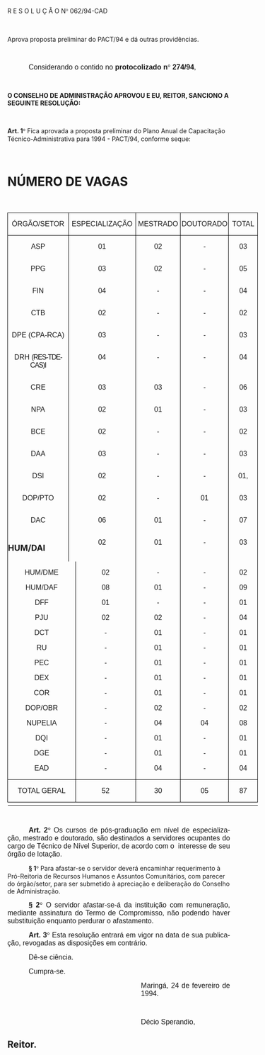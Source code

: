 <body lang=PT-BR style='tab-interval:36.0pt'>

<div class=Section1>

<p class=MsoTitle>R E S O L U Ç Ã O N<span style='font-family:Symbol;
mso-ascii-font-family:Arial;mso-hansi-font-family:Arial;mso-char-type:symbol;
mso-symbol-font-family:Symbol'><span style='mso-char-type:symbol;mso-symbol-font-family:
Symbol'>°</span></span> 062/94-CAD</p>

<p class=MsoNormal style='text-align:justify'><b><span style='font-size:12.0pt;
mso-bidi-font-size:10.0pt;font-family:Arial'><![if !supportEmptyParas]>&nbsp;<![endif]><o:p></o:p></span></b></p>

<p class=MsoBodyTextIndent2>Aprova proposta preliminar do PACT/94 e dá outras
providências.</p>

<p class=MsoNormal style='text-align:justify'><b><span style='font-size:12.0pt;
mso-bidi-font-size:10.0pt;font-family:Arial'><![if !supportEmptyParas]>&nbsp;<![endif]><o:p></o:p></span></b></p>

<p class=MsoNormal style='text-align:justify;text-indent:36.0pt;page-break-after:
avoid;mso-outline-level:1'><span style='font-size:12.0pt;mso-bidi-font-size:
10.0pt;font-family:Arial'>Considerando o contido no <b>protocolizado n</b></span><b><span
style='font-size:12.0pt;mso-bidi-font-size:10.0pt;font-family:Symbol;
mso-ascii-font-family:Arial;mso-hansi-font-family:Arial;mso-bidi-font-family:
Arial;mso-char-type:symbol;mso-symbol-font-family:Symbol'><span
style='mso-char-type:symbol;mso-symbol-font-family:Symbol'>°</span></span></b><b><span
style='font-size:12.0pt;mso-bidi-font-size:10.0pt;font-family:Arial'> 274/94</span></b><span
style='font-size:12.0pt;mso-bidi-font-size:10.0pt;font-family:Arial'>,<o:p></o:p></span></p>

<p class=MsoNormal style='text-align:justify'><span style='font-size:12.0pt;
mso-bidi-font-size:10.0pt;font-family:Arial'><![if !supportEmptyParas]>&nbsp;<![endif]><o:p></o:p></span></p>

<p class=MsoBodyTextIndent><b>O CONSELHO DE ADMINISTRAÇÃO APROVOU E EU, REITOR,
SANCIONO A SEGUINTE RESOLUÇÃO:<o:p></o:p></b></p>

<p class=MsoNormal style='text-align:justify'><span style='font-size:12.0pt;
mso-bidi-font-size:10.0pt;font-family:Arial'><![if !supportEmptyParas]>&nbsp;<![endif]><o:p></o:p></span></p>

<p class=MsoBodyTextIndent><b>Art. 1</b><b><span style='font-family:Symbol;
mso-ascii-font-family:Arial;mso-hansi-font-family:Arial;mso-char-type:symbol;
mso-symbol-font-family:Symbol'><span style='mso-char-type:symbol;mso-symbol-font-family:
Symbol'>°</span></span></b> Fica aprovada a proposta preliminar do Plano Anual
de Capacitação Técnico-Administrativa para 1994 - PACT/94, conforme seque:</p>

<p class=MsoNormal style='text-align:justify'><span style='font-size:12.0pt;
mso-bidi-font-size:10.0pt;font-family:Arial'><![if !supportEmptyParas]>&nbsp;<![endif]><o:p></o:p></span></p>

<h1>NÚMERO DE VAGAS</h1>

<p class=MsoNormal style='text-align:justify'><span style='font-size:12.0pt;
mso-bidi-font-size:10.0pt;font-family:Arial'><![if !supportEmptyParas]>&nbsp;<![endif]><o:p></o:p></span></p>

<table border=0 cellspacing=0 cellpadding=0 width=567 style='width:15.0cm;
 margin-left:.25pt;border-collapse:collapse;mso-padding-alt:0cm 0cm 0cm 0cm'>
 <tr>
  <td width=138 valign=top style='width:103.3pt;border:solid windowtext .5pt;
  padding:0cm 0cm 0cm 0cm'>
  <p class=MsoNormal align=center style='text-align:center'><span
  style='font-size:12.0pt;mso-bidi-font-size:10.0pt;font-family:Arial'>ÓRGÃO/SETOR<o:p></o:p></span></p>
  </td>
  <td width=146 colspan=2 valign=top style='width:109.35pt;border:solid windowtext .5pt;
  border-left:none;mso-border-left-alt:solid windowtext .5pt;padding:0cm 0cm 0cm 0cm'>
  <p class=MsoNormal align=center style='text-align:center'><span
  style='font-size:12.0pt;mso-bidi-font-size:10.0pt;font-family:Arial'>ESPECIALIZAÇÃO<o:p></o:p></span></p>
  </td>
  <td width=104 valign=top style='width:77.95pt;border:solid windowtext .5pt;
  border-left:none;mso-border-left-alt:solid windowtext .5pt;padding:0cm 0cm 0cm 0cm'>
  <p class=MsoNormal align=center style='text-align:center'><span
  style='font-size:12.0pt;mso-bidi-font-size:10.0pt;font-family:Arial'>MESTRADO<o:p></o:p></span></p>
  </td>
  <td width=113 valign=top style='width:3.0cm;border:solid windowtext .5pt;
  border-left:none;mso-border-left-alt:solid windowtext .5pt;padding:0cm 0cm 0cm 0cm'>
  <p class=MsoNormal align=center style='text-align:center'><span
  style='font-size:12.0pt;mso-bidi-font-size:10.0pt;font-family:Arial'>DOUTORADO<o:p></o:p></span></p>
  </td>
  <td width=66 valign=top style='width:49.6pt;border:solid windowtext .5pt;
  border-left:none;mso-border-left-alt:solid windowtext .5pt;padding:0cm 0cm 0cm 0cm'>
  <p class=MsoNormal align=center style='text-align:center'><span lang=EN-US
  style='font-size:12.0pt;mso-bidi-font-size:10.0pt;font-family:Arial;
  mso-ansi-language:EN-US'>TOTAL<o:p></o:p></span></p>
  </td>
 </tr>
 <tr>
  <td width=138 valign=top style='width:103.3pt;border-top:none;border-left:
  solid windowtext .5pt;border-bottom:none;border-right:solid windowtext .5pt;
  mso-border-top-alt:solid windowtext .5pt;padding:0cm 0cm 0cm 0cm'>
  <p class=MsoNormal align=center style='text-align:center'><span lang=EN-US
  style='font-size:12.0pt;mso-bidi-font-size:10.0pt;font-family:Arial;
  mso-ansi-language:EN-US'>ASP<o:p></o:p></span></p>
  </td>
  <td width=146 colspan=2 valign=top style='width:109.35pt;border:none;
  border-right:solid windowtext .5pt;mso-border-top-alt:solid windowtext .5pt;
  mso-border-left-alt:solid windowtext .5pt;padding:0cm 0cm 0cm 0cm'>
  <p class=MsoNormal align=center style='text-align:center'><span lang=EN-US
  style='font-size:12.0pt;mso-bidi-font-size:10.0pt;font-family:Arial;
  mso-ansi-language:EN-US'>01<o:p></o:p></span></p>
  </td>
  <td width=104 valign=top style='width:77.95pt;border:none;border-right:solid windowtext .5pt;
  mso-border-top-alt:solid windowtext .5pt;mso-border-left-alt:solid windowtext .5pt;
  padding:0cm 0cm 0cm 0cm'>
  <p class=MsoNormal align=center style='text-align:center'><span lang=EN-US
  style='font-size:12.0pt;mso-bidi-font-size:10.0pt;font-family:Arial;
  mso-ansi-language:EN-US'>02<o:p></o:p></span></p>
  </td>
  <td width=113 valign=top style='width:3.0cm;border:none;border-right:solid windowtext .5pt;
  mso-border-top-alt:solid windowtext .5pt;mso-border-left-alt:solid windowtext .5pt;
  padding:0cm 0cm 0cm 0cm'>
  <p class=MsoNormal align=center style='text-align:center'><span lang=EN-US
  style='font-size:12.0pt;mso-bidi-font-size:10.0pt;font-family:Arial;
  mso-ansi-language:EN-US'>-<o:p></o:p></span></p>
  </td>
  <td width=66 valign=top style='width:49.6pt;border:none;border-right:solid windowtext .5pt;
  mso-border-top-alt:solid windowtext .5pt;mso-border-left-alt:solid windowtext .5pt;
  padding:0cm 0cm 0cm 0cm'>
  <p class=MsoNormal align=center style='text-align:center'><span lang=EN-US
  style='font-size:12.0pt;mso-bidi-font-size:10.0pt;font-family:Arial;
  mso-ansi-language:EN-US'>03<o:p></o:p></span></p>
  </td>
 </tr>
 <tr>
  <td width=138 valign=top style='width:103.3pt;border-top:none;border-left:
  solid windowtext .5pt;border-bottom:none;border-right:solid windowtext .5pt;
  padding:0cm 0cm 0cm 0cm'>
  <p class=MsoNormal align=center style='text-align:center'><span lang=EN-US
  style='font-size:12.0pt;mso-bidi-font-size:10.0pt;font-family:Arial;
  mso-ansi-language:EN-US'>PPG<o:p></o:p></span></p>
  </td>
  <td width=146 colspan=2 valign=top style='width:109.35pt;border:none;
  border-right:solid windowtext .5pt;mso-border-left-alt:solid windowtext .5pt;
  padding:0cm 0cm 0cm 0cm'>
  <p class=MsoNormal align=center style='text-align:center'><span lang=EN-US
  style='font-size:12.0pt;mso-bidi-font-size:10.0pt;font-family:Arial;
  mso-ansi-language:EN-US'>03<o:p></o:p></span></p>
  </td>
  <td width=104 valign=top style='width:77.95pt;border:none;border-right:solid windowtext .5pt;
  mso-border-left-alt:solid windowtext .5pt;padding:0cm 0cm 0cm 0cm'>
  <p class=MsoNormal align=center style='text-align:center'><span lang=EN-US
  style='font-size:12.0pt;mso-bidi-font-size:10.0pt;font-family:Arial;
  mso-ansi-language:EN-US'>02<o:p></o:p></span></p>
  </td>
  <td width=113 valign=top style='width:3.0cm;border:none;border-right:solid windowtext .5pt;
  mso-border-left-alt:solid windowtext .5pt;padding:0cm 0cm 0cm 0cm'>
  <p class=MsoNormal align=center style='text-align:center'><span lang=EN-US
  style='font-size:12.0pt;mso-bidi-font-size:10.0pt;font-family:Arial;
  mso-ansi-language:EN-US'>-<o:p></o:p></span></p>
  </td>
  <td width=66 valign=top style='width:49.6pt;border:none;border-right:solid windowtext .5pt;
  mso-border-left-alt:solid windowtext .5pt;padding:0cm 0cm 0cm 0cm'>
  <p class=MsoNormal align=center style='text-align:center'><span lang=EN-US
  style='font-size:12.0pt;mso-bidi-font-size:10.0pt;font-family:Arial;
  mso-ansi-language:EN-US'>05<o:p></o:p></span></p>
  </td>
 </tr>
 <tr>
  <td width=138 valign=top style='width:103.3pt;border-top:none;border-left:
  solid windowtext .5pt;border-bottom:none;border-right:solid windowtext .5pt;
  padding:0cm 0cm 0cm 0cm'>
  <p class=MsoNormal align=center style='text-align:center'><span lang=EN-US
  style='font-size:12.0pt;mso-bidi-font-size:10.0pt;font-family:Arial;
  mso-ansi-language:EN-US'>FIN<o:p></o:p></span></p>
  </td>
  <td width=146 colspan=2 valign=top style='width:109.35pt;border:none;
  border-right:solid windowtext .5pt;mso-border-left-alt:solid windowtext .5pt;
  padding:0cm 0cm 0cm 0cm'>
  <p class=MsoNormal align=center style='text-align:center'><span lang=EN-US
  style='font-size:12.0pt;mso-bidi-font-size:10.0pt;font-family:Arial;
  mso-ansi-language:EN-US'>04<o:p></o:p></span></p>
  </td>
  <td width=104 valign=top style='width:77.95pt;border:none;border-right:solid windowtext .5pt;
  mso-border-left-alt:solid windowtext .5pt;padding:0cm 0cm 0cm 0cm'>
  <p class=MsoNormal align=center style='text-align:center'><span lang=EN-US
  style='font-size:12.0pt;mso-bidi-font-size:10.0pt;font-family:Arial;
  mso-ansi-language:EN-US'>-<o:p></o:p></span></p>
  </td>
  <td width=113 valign=top style='width:3.0cm;border:none;border-right:solid windowtext .5pt;
  mso-border-left-alt:solid windowtext .5pt;padding:0cm 0cm 0cm 0cm'>
  <p class=MsoNormal align=center style='text-align:center'><span lang=EN-US
  style='font-size:12.0pt;mso-bidi-font-size:10.0pt;font-family:Arial;
  mso-ansi-language:EN-US'>-<o:p></o:p></span></p>
  </td>
  <td width=66 valign=top style='width:49.6pt;border:none;border-right:solid windowtext .5pt;
  mso-border-left-alt:solid windowtext .5pt;padding:0cm 0cm 0cm 0cm'>
  <p class=MsoNormal align=center style='text-align:center'><span lang=EN-US
  style='font-size:12.0pt;mso-bidi-font-size:10.0pt;font-family:Arial;
  mso-ansi-language:EN-US'>04<o:p></o:p></span></p>
  </td>
 </tr>
 <tr>
  <td width=138 valign=top style='width:103.3pt;border-top:none;border-left:
  solid windowtext .5pt;border-bottom:none;border-right:solid windowtext .5pt;
  padding:0cm 0cm 0cm 0cm'>
  <p class=MsoNormal align=center style='text-align:center'><span lang=EN-US
  style='font-size:12.0pt;mso-bidi-font-size:10.0pt;font-family:Arial;
  mso-ansi-language:EN-US'>CTB<o:p></o:p></span></p>
  </td>
  <td width=146 colspan=2 valign=top style='width:109.35pt;border:none;
  border-right:solid windowtext .5pt;mso-border-left-alt:solid windowtext .5pt;
  padding:0cm 0cm 0cm 0cm'>
  <p class=MsoNormal align=center style='text-align:center'><span lang=EN-US
  style='font-size:12.0pt;mso-bidi-font-size:10.0pt;font-family:Arial;
  mso-ansi-language:EN-US'>02<o:p></o:p></span></p>
  </td>
  <td width=104 valign=top style='width:77.95pt;border:none;border-right:solid windowtext .5pt;
  mso-border-left-alt:solid windowtext .5pt;padding:0cm 0cm 0cm 0cm'>
  <p class=MsoNormal align=center style='text-align:center'><span lang=EN-US
  style='font-size:12.0pt;mso-bidi-font-size:10.0pt;font-family:Arial;
  mso-ansi-language:EN-US'>-<o:p></o:p></span></p>
  </td>
  <td width=113 valign=top style='width:3.0cm;border:none;border-right:solid windowtext .5pt;
  mso-border-left-alt:solid windowtext .5pt;padding:0cm 0cm 0cm 0cm'>
  <p class=MsoNormal align=center style='text-align:center'><span lang=EN-US
  style='font-size:12.0pt;mso-bidi-font-size:10.0pt;font-family:Arial;
  mso-ansi-language:EN-US'>-<o:p></o:p></span></p>
  </td>
  <td width=66 valign=top style='width:49.6pt;border:none;border-right:solid windowtext .5pt;
  mso-border-left-alt:solid windowtext .5pt;padding:0cm 0cm 0cm 0cm'>
  <p class=MsoNormal align=center style='text-align:center'><span
  style='font-size:12.0pt;mso-bidi-font-size:10.0pt;font-family:Arial'>02<o:p></o:p></span></p>
  </td>
 </tr>
 <tr>
  <td width=138 valign=top style='width:103.3pt;border-top:none;border-left:
  solid windowtext .5pt;border-bottom:none;border-right:solid windowtext .5pt;
  padding:0cm 0cm 0cm 0cm'>
  <p class=MsoNormal align=center style='text-align:center'><span
  style='font-size:12.0pt;mso-bidi-font-size:10.0pt;font-family:Arial'>DPE
  (CPA-RCA)<o:p></o:p></span></p>
  </td>
  <td width=146 colspan=2 valign=top style='width:109.35pt;border:none;
  border-right:solid windowtext .5pt;mso-border-left-alt:solid windowtext .5pt;
  padding:0cm 0cm 0cm 0cm'>
  <p class=MsoNormal align=center style='text-align:center'><span lang=EN-US
  style='font-size:12.0pt;mso-bidi-font-size:10.0pt;font-family:Arial;
  mso-ansi-language:EN-US'>03<o:p></o:p></span></p>
  </td>
  <td width=104 valign=top style='width:77.95pt;border:none;border-right:solid windowtext .5pt;
  mso-border-left-alt:solid windowtext .5pt;padding:0cm 0cm 0cm 0cm'>
  <p class=MsoNormal align=center style='text-align:center'><span lang=EN-US
  style='font-size:12.0pt;mso-bidi-font-size:10.0pt;font-family:Arial;
  mso-ansi-language:EN-US'>-<o:p></o:p></span></p>
  </td>
  <td width=113 valign=top style='width:3.0cm;border:none;border-right:solid windowtext .5pt;
  mso-border-left-alt:solid windowtext .5pt;padding:0cm 0cm 0cm 0cm'>
  <p class=MsoNormal align=center style='text-align:center'><span lang=EN-US
  style='font-size:12.0pt;mso-bidi-font-size:10.0pt;font-family:Arial;
  mso-ansi-language:EN-US'>-<o:p></o:p></span></p>
  </td>
  <td width=66 valign=top style='width:49.6pt;border:none;border-right:solid windowtext .5pt;
  mso-border-left-alt:solid windowtext .5pt;padding:0cm 0cm 0cm 0cm'>
  <p class=MsoNormal align=center style='text-align:center'><span lang=EN-US
  style='font-size:12.0pt;mso-bidi-font-size:10.0pt;font-family:Arial;
  mso-ansi-language:EN-US'>03<o:p></o:p></span></p>
  </td>
 </tr>
 <tr>
  <td width=138 valign=top style='width:103.3pt;border-top:none;border-left:
  solid windowtext .5pt;border-bottom:none;border-right:solid windowtext .5pt;
  padding:0cm 0cm 0cm 0cm'>
  <p class=MsoNormal align=center style='text-align:center'><span lang=EN-US
  style='font-size:12.0pt;mso-bidi-font-size:10.0pt;font-family:Arial;
  mso-ansi-language:EN-US'>DRH </span><span lang=EN-US style='font-family:Arial;
  letter-spacing:-1.0pt;mso-ansi-language:EN-US'>(RES-TDE-CAS)I</span><span
  lang=EN-US style='font-size:12.0pt;mso-bidi-font-size:10.0pt;font-family:
  Arial;mso-ansi-language:EN-US'><o:p></o:p></span></p>
  </td>
  <td width=146 colspan=2 valign=top style='width:109.35pt;border:none;
  border-right:solid windowtext .5pt;mso-border-left-alt:solid windowtext .5pt;
  padding:0cm 0cm 0cm 0cm'>
  <p class=MsoNormal align=center style='text-align:center'><span lang=EN-US
  style='font-size:12.0pt;mso-bidi-font-size:10.0pt;font-family:Arial;
  mso-ansi-language:EN-US'>04<o:p></o:p></span></p>
  </td>
  <td width=104 valign=top style='width:77.95pt;border:none;border-right:solid windowtext .5pt;
  mso-border-left-alt:solid windowtext .5pt;padding:0cm 0cm 0cm 0cm'>
  <p class=MsoNormal align=center style='text-align:center'><span lang=EN-US
  style='font-size:12.0pt;mso-bidi-font-size:10.0pt;font-family:Arial;
  mso-ansi-language:EN-US'>-<o:p></o:p></span></p>
  </td>
  <td width=113 valign=top style='width:3.0cm;border:none;border-right:solid windowtext .5pt;
  mso-border-left-alt:solid windowtext .5pt;padding:0cm 0cm 0cm 0cm'>
  <p class=MsoNormal align=center style='text-align:center'><span lang=EN-US
  style='font-size:12.0pt;mso-bidi-font-size:10.0pt;font-family:Arial;
  mso-ansi-language:EN-US'>-<o:p></o:p></span></p>
  </td>
  <td width=66 valign=top style='width:49.6pt;border:none;border-right:solid windowtext .5pt;
  mso-border-left-alt:solid windowtext .5pt;padding:0cm 0cm 0cm 0cm'>
  <p class=MsoNormal align=center style='text-align:center'><span lang=EN-US
  style='font-size:12.0pt;mso-bidi-font-size:10.0pt;font-family:Arial;
  mso-ansi-language:EN-US'>04<o:p></o:p></span></p>
  </td>
 </tr>
 <tr>
  <td width=138 valign=top style='width:103.3pt;border-top:none;border-left:
  solid windowtext .5pt;border-bottom:none;border-right:solid windowtext .5pt;
  padding:0cm 0cm 0cm 0cm'>
  <p class=MsoNormal align=center style='text-align:center'><span lang=EN-US
  style='font-size:12.0pt;mso-bidi-font-size:10.0pt;font-family:Arial;
  mso-ansi-language:EN-US'>CRE<o:p></o:p></span></p>
  </td>
  <td width=146 colspan=2 valign=top style='width:109.35pt;border:none;
  border-right:solid windowtext .5pt;mso-border-left-alt:solid windowtext .5pt;
  padding:0cm 0cm 0cm 0cm'>
  <p class=MsoNormal align=center style='text-align:center'><span lang=EN-US
  style='font-size:12.0pt;mso-bidi-font-size:10.0pt;font-family:Arial;
  mso-ansi-language:EN-US'>03<o:p></o:p></span></p>
  </td>
  <td width=104 valign=top style='width:77.95pt;border:none;border-right:solid windowtext .5pt;
  mso-border-left-alt:solid windowtext .5pt;padding:0cm 0cm 0cm 0cm'>
  <p class=MsoNormal align=center style='text-align:center'><span lang=EN-US
  style='font-size:12.0pt;mso-bidi-font-size:10.0pt;font-family:Arial;
  mso-ansi-language:EN-US'>03<o:p></o:p></span></p>
  </td>
  <td width=113 valign=top style='width:3.0cm;border:none;border-right:solid windowtext .5pt;
  mso-border-left-alt:solid windowtext .5pt;padding:0cm 0cm 0cm 0cm'>
  <p class=MsoNormal align=center style='text-align:center'><span lang=EN-US
  style='font-size:12.0pt;mso-bidi-font-size:10.0pt;font-family:Arial;
  mso-ansi-language:EN-US'>-<o:p></o:p></span></p>
  </td>
  <td width=66 valign=top style='width:49.6pt;border:none;border-right:solid windowtext .5pt;
  mso-border-left-alt:solid windowtext .5pt;padding:0cm 0cm 0cm 0cm'>
  <p class=MsoNormal align=center style='text-align:center'><span lang=EN-US
  style='font-size:12.0pt;mso-bidi-font-size:10.0pt;font-family:Arial;
  mso-ansi-language:EN-US'>06<o:p></o:p></span></p>
  </td>
 </tr>
 <tr>
  <td width=138 valign=top style='width:103.3pt;border-top:none;border-left:
  solid windowtext .5pt;border-bottom:none;border-right:solid windowtext .5pt;
  padding:0cm 0cm 0cm 0cm'>
  <p class=MsoNormal align=center style='text-align:center'><span lang=EN-US
  style='font-size:12.0pt;mso-bidi-font-size:10.0pt;font-family:Arial;
  mso-ansi-language:EN-US'>NPA<o:p></o:p></span></p>
  </td>
  <td width=146 colspan=2 valign=top style='width:109.35pt;border:none;
  border-right:solid windowtext .5pt;mso-border-left-alt:solid windowtext .5pt;
  padding:0cm 0cm 0cm 0cm'>
  <p class=MsoNormal align=center style='text-align:center'><span lang=EN-US
  style='font-size:12.0pt;mso-bidi-font-size:10.0pt;font-family:Arial;
  mso-ansi-language:EN-US'>02<o:p></o:p></span></p>
  </td>
  <td width=104 valign=top style='width:77.95pt;border:none;border-right:solid windowtext .5pt;
  mso-border-left-alt:solid windowtext .5pt;padding:0cm 0cm 0cm 0cm'>
  <p class=MsoNormal align=center style='text-align:center'><span lang=EN-US
  style='font-size:12.0pt;mso-bidi-font-size:10.0pt;font-family:Arial;
  mso-ansi-language:EN-US'>01<o:p></o:p></span></p>
  </td>
  <td width=113 valign=top style='width:3.0cm;border:none;border-right:solid windowtext .5pt;
  mso-border-left-alt:solid windowtext .5pt;padding:0cm 0cm 0cm 0cm'>
  <p class=MsoNormal align=center style='text-align:center'><span lang=EN-US
  style='font-size:12.0pt;mso-bidi-font-size:10.0pt;font-family:Arial;
  mso-ansi-language:EN-US'>-<o:p></o:p></span></p>
  </td>
  <td width=66 valign=top style='width:49.6pt;border:none;border-right:solid windowtext .5pt;
  mso-border-left-alt:solid windowtext .5pt;padding:0cm 0cm 0cm 0cm'>
  <p class=MsoNormal align=center style='text-align:center'><span lang=EN-US
  style='font-size:12.0pt;mso-bidi-font-size:10.0pt;font-family:Arial;
  mso-ansi-language:EN-US'>03<o:p></o:p></span></p>
  </td>
 </tr>
 <tr>
  <td width=138 valign=top style='width:103.3pt;border-top:none;border-left:
  solid windowtext .5pt;border-bottom:none;border-right:solid windowtext .5pt;
  padding:0cm 0cm 0cm 0cm'>
  <p class=MsoNormal align=center style='text-align:center'><span lang=EN-US
  style='font-size:12.0pt;mso-bidi-font-size:10.0pt;font-family:Arial;
  mso-ansi-language:EN-US'>BCE<o:p></o:p></span></p>
  </td>
  <td width=146 colspan=2 valign=top style='width:109.35pt;border:none;
  border-right:solid windowtext .5pt;mso-border-left-alt:solid windowtext .5pt;
  padding:0cm 0cm 0cm 0cm'>
  <p class=MsoNormal align=center style='text-align:center'><span lang=EN-US
  style='font-size:12.0pt;mso-bidi-font-size:10.0pt;font-family:Arial;
  mso-ansi-language:EN-US'>02<o:p></o:p></span></p>
  </td>
  <td width=104 valign=top style='width:77.95pt;border:none;border-right:solid windowtext .5pt;
  mso-border-left-alt:solid windowtext .5pt;padding:0cm 0cm 0cm 0cm'>
  <p class=MsoNormal align=center style='text-align:center'><span lang=EN-US
  style='font-size:12.0pt;mso-bidi-font-size:10.0pt;font-family:Arial;
  mso-ansi-language:EN-US'>-<o:p></o:p></span></p>
  </td>
  <td width=113 valign=top style='width:3.0cm;border:none;border-right:solid windowtext .5pt;
  mso-border-left-alt:solid windowtext .5pt;padding:0cm 0cm 0cm 0cm'>
  <p class=MsoNormal align=center style='text-align:center'><span lang=EN-US
  style='font-size:12.0pt;mso-bidi-font-size:10.0pt;font-family:Arial;
  mso-ansi-language:EN-US'>-<o:p></o:p></span></p>
  </td>
  <td width=66 valign=top style='width:49.6pt;border:none;border-right:solid windowtext .5pt;
  mso-border-left-alt:solid windowtext .5pt;padding:0cm 0cm 0cm 0cm'>
  <p class=MsoNormal align=center style='text-align:center'><span lang=EN-US
  style='font-size:12.0pt;mso-bidi-font-size:10.0pt;font-family:Arial;
  mso-ansi-language:EN-US'>02<o:p></o:p></span></p>
  </td>
 </tr>
 <tr>
  <td width=138 valign=top style='width:103.3pt;border-top:none;border-left:
  solid windowtext .5pt;border-bottom:none;border-right:solid windowtext .5pt;
  padding:0cm 0cm 0cm 0cm'>
  <p class=MsoNormal align=center style='text-align:center'><span lang=EN-US
  style='font-size:12.0pt;mso-bidi-font-size:10.0pt;font-family:Arial;
  mso-ansi-language:EN-US'>DAA<o:p></o:p></span></p>
  </td>
  <td width=146 colspan=2 valign=top style='width:109.35pt;border:none;
  border-right:solid windowtext .5pt;mso-border-left-alt:solid windowtext .5pt;
  padding:0cm 0cm 0cm 0cm'>
  <p class=MsoNormal align=center style='text-align:center'><span lang=EN-US
  style='font-size:12.0pt;mso-bidi-font-size:10.0pt;font-family:Arial;
  mso-ansi-language:EN-US'>03<o:p></o:p></span></p>
  </td>
  <td width=104 valign=top style='width:77.95pt;border:none;border-right:solid windowtext .5pt;
  mso-border-left-alt:solid windowtext .5pt;padding:0cm 0cm 0cm 0cm'>
  <p class=MsoNormal align=center style='text-align:center'><span lang=EN-US
  style='font-size:12.0pt;mso-bidi-font-size:10.0pt;font-family:Arial;
  mso-ansi-language:EN-US'>-<o:p></o:p></span></p>
  </td>
  <td width=113 valign=top style='width:3.0cm;border:none;border-right:solid windowtext .5pt;
  mso-border-left-alt:solid windowtext .5pt;padding:0cm 0cm 0cm 0cm'>
  <p class=MsoNormal align=center style='text-align:center'><span lang=EN-US
  style='font-size:12.0pt;mso-bidi-font-size:10.0pt;font-family:Arial;
  mso-ansi-language:EN-US'>-<o:p></o:p></span></p>
  </td>
  <td width=66 valign=top style='width:49.6pt;border:none;border-right:solid windowtext .5pt;
  mso-border-left-alt:solid windowtext .5pt;padding:0cm 0cm 0cm 0cm'>
  <p class=MsoNormal align=center style='text-align:center'><span lang=EN-US
  style='font-size:12.0pt;mso-bidi-font-size:10.0pt;font-family:Arial;
  mso-ansi-language:EN-US'>03<o:p></o:p></span></p>
  </td>
 </tr>
 <tr>
  <td width=138 valign=top style='width:103.3pt;border-top:none;border-left:
  solid windowtext .5pt;border-bottom:none;border-right:solid windowtext .5pt;
  padding:0cm 0cm 0cm 0cm'>
  <p class=MsoNormal align=center style='text-align:center'><span lang=EN-US
  style='font-size:12.0pt;mso-bidi-font-size:10.0pt;font-family:Arial;
  mso-ansi-language:EN-US'>DSI<o:p></o:p></span></p>
  </td>
  <td width=146 colspan=2 valign=top style='width:109.35pt;border:none;
  border-right:solid windowtext .5pt;mso-border-left-alt:solid windowtext .5pt;
  padding:0cm 0cm 0cm 0cm'>
  <p class=MsoNormal align=center style='text-align:center'><span lang=EN-US
  style='font-size:12.0pt;mso-bidi-font-size:10.0pt;font-family:Arial;
  mso-ansi-language:EN-US'>02<o:p></o:p></span></p>
  </td>
  <td width=104 valign=top style='width:77.95pt;border:none;border-right:solid windowtext .5pt;
  mso-border-left-alt:solid windowtext .5pt;padding:0cm 0cm 0cm 0cm'>
  <p class=MsoNormal align=center style='text-align:center'><span lang=EN-US
  style='font-size:12.0pt;mso-bidi-font-size:10.0pt;font-family:Arial;
  mso-ansi-language:EN-US'>-<o:p></o:p></span></p>
  </td>
  <td width=113 valign=top style='width:3.0cm;border:none;border-right:solid windowtext .5pt;
  mso-border-left-alt:solid windowtext .5pt;padding:0cm 0cm 0cm 0cm'>
  <p class=MsoNormal align=center style='text-align:center'><span lang=EN-US
  style='font-size:12.0pt;mso-bidi-font-size:10.0pt;font-family:Arial;
  mso-ansi-language:EN-US'>-<o:p></o:p></span></p>
  </td>
  <td width=66 valign=top style='width:49.6pt;border:none;border-right:solid windowtext .5pt;
  mso-border-left-alt:solid windowtext .5pt;padding:0cm 0cm 0cm 0cm'>
  <p class=MsoNormal align=center style='text-align:center'><span lang=EN-US
  style='font-size:12.0pt;mso-bidi-font-size:10.0pt;font-family:Arial;
  mso-ansi-language:EN-US'>01,<o:p></o:p></span></p>
  </td>
 </tr>
 <tr>
  <td width=138 valign=top style='width:103.3pt;border-top:none;border-left:
  solid windowtext .5pt;border-bottom:none;border-right:solid windowtext .5pt;
  padding:0cm 0cm 0cm 0cm'>
  <p class=MsoNormal align=center style='text-align:center'><span lang=EN-US
  style='font-size:12.0pt;mso-bidi-font-size:10.0pt;font-family:Arial;
  mso-ansi-language:EN-US'>DOP/PTO<o:p></o:p></span></p>
  </td>
  <td width=146 colspan=2 valign=top style='width:109.35pt;border:none;
  border-right:solid windowtext .5pt;mso-border-left-alt:solid windowtext .5pt;
  padding:0cm 0cm 0cm 0cm'>
  <p class=MsoNormal align=center style='text-align:center'><span lang=EN-US
  style='font-size:12.0pt;mso-bidi-font-size:10.0pt;font-family:Arial;
  mso-ansi-language:EN-US'>02<o:p></o:p></span></p>
  </td>
  <td width=104 valign=top style='width:77.95pt;border:none;border-right:solid windowtext .5pt;
  mso-border-left-alt:solid windowtext .5pt;padding:0cm 0cm 0cm 0cm'>
  <p class=MsoNormal align=center style='text-align:center'><span lang=EN-US
  style='font-size:12.0pt;mso-bidi-font-size:10.0pt;font-family:Arial;
  mso-ansi-language:EN-US'>-<o:p></o:p></span></p>
  </td>
  <td width=113 valign=top style='width:3.0cm;border:none;border-right:solid windowtext .5pt;
  mso-border-left-alt:solid windowtext .5pt;padding:0cm 0cm 0cm 0cm'>
  <p class=MsoNormal align=center style='text-align:center'><span lang=EN-US
  style='font-size:12.0pt;mso-bidi-font-size:10.0pt;font-family:Arial;
  mso-ansi-language:EN-US'>01<o:p></o:p></span></p>
  </td>
  <td width=66 valign=top style='width:49.6pt;border:none;border-right:solid windowtext .5pt;
  mso-border-left-alt:solid windowtext .5pt;padding:0cm 0cm 0cm 0cm'>
  <p class=MsoNormal align=center style='text-align:center'><span lang=EN-US
  style='font-size:12.0pt;mso-bidi-font-size:10.0pt;font-family:Arial;
  mso-ansi-language:EN-US'>03<o:p></o:p></span></p>
  </td>
 </tr>
 <tr>
  <td width=138 valign=top style='width:103.3pt;border-top:none;border-left:
  solid windowtext .5pt;border-bottom:none;border-right:solid windowtext .5pt;
  padding:0cm 0cm 0cm 0cm'>
  <p class=MsoNormal align=center style='text-align:center'><span lang=EN-US
  style='font-size:12.0pt;mso-bidi-font-size:10.0pt;font-family:Arial;
  mso-ansi-language:EN-US'>DAC<o:p></o:p></span></p>
  </td>
  <td width=146 colspan=2 valign=top style='width:109.35pt;border:none;
  border-right:solid windowtext .5pt;mso-border-left-alt:solid windowtext .5pt;
  padding:0cm 0cm 0cm 0cm'>
  <p class=MsoNormal align=center style='text-align:center'><span lang=EN-US
  style='font-size:12.0pt;mso-bidi-font-size:10.0pt;font-family:Arial;
  mso-ansi-language:EN-US'>06<o:p></o:p></span></p>
  </td>
  <td width=104 valign=top style='width:77.95pt;border:none;border-right:solid windowtext .5pt;
  mso-border-left-alt:solid windowtext .5pt;padding:0cm 0cm 0cm 0cm'>
  <p class=MsoNormal align=center style='text-align:center'><span
  style='font-size:12.0pt;mso-bidi-font-size:10.0pt;font-family:Arial'>01<o:p></o:p></span></p>
  </td>
  <td width=113 valign=top style='width:3.0cm;border:none;border-right:solid windowtext .5pt;
  mso-border-left-alt:solid windowtext .5pt;padding:0cm 0cm 0cm 0cm'>
  <p class=MsoNormal align=center style='text-align:center'><span
  style='font-size:12.0pt;mso-bidi-font-size:10.0pt;font-family:Arial'>-<o:p></o:p></span></p>
  </td>
  <td width=66 valign=top style='width:49.6pt;border:none;border-right:solid windowtext .5pt;
  mso-border-left-alt:solid windowtext .5pt;padding:0cm 0cm 0cm 0cm'>
  <p class=MsoNormal align=center style='text-align:center'><span
  style='font-size:12.0pt;mso-bidi-font-size:10.0pt;font-family:Arial'>07<o:p></o:p></span></p>
  </td>
 </tr>
 <tr>
  <td width=138 valign=top style='width:103.3pt;border-top:none;border-left:
  solid windowtext .5pt;border-bottom:none;border-right:solid windowtext .5pt;
  padding:0cm 0cm 0cm 0cm'>
  <h3>HUM/DAI</h3>
  </td>
  <td width=146 colspan=2 valign=top style='width:109.35pt;border:none;
  border-right:solid windowtext .5pt;mso-border-left-alt:solid windowtext .5pt;
  padding:0cm 0cm 0cm 0cm'>
  <p class=MsoNormal align=center style='text-align:center'><span
  style='font-size:12.0pt;mso-bidi-font-size:10.0pt;font-family:Arial'>02<o:p></o:p></span></p>
  </td>
  <td width=104 valign=top style='width:77.95pt;border:none;border-right:solid windowtext .5pt;
  mso-border-left-alt:solid windowtext .5pt;padding:0cm 0cm 0cm 0cm'>
  <p class=MsoNormal align=center style='text-align:center'><span
  style='font-size:12.0pt;mso-bidi-font-size:10.0pt;font-family:Arial'>01<o:p></o:p></span></p>
  </td>
  <td width=113 valign=top style='width:3.0cm;border:none;border-right:solid windowtext .5pt;
  mso-border-left-alt:solid windowtext .5pt;padding:0cm 0cm 0cm 0cm'>
  <p class=MsoNormal align=center style='text-align:center'><span
  style='font-size:12.0pt;mso-bidi-font-size:10.0pt;font-family:Arial'>-<o:p></o:p></span></p>
  </td>
  <td width=66 valign=top style='width:49.6pt;border:none;border-right:solid windowtext .5pt;
  mso-border-left-alt:solid windowtext .5pt;padding:0cm 0cm 0cm 0cm'>
  <p class=MsoNormal align=center style='text-align:center'><span
  style='font-size:12.0pt;mso-bidi-font-size:10.0pt;font-family:Arial'>03<o:p></o:p></span></p>
  </td>
 </tr>
 <tr>
  <td width=138 colspan=2 valign=top style='width:103.5pt;border:solid windowtext .5pt;
  border-top:none;padding:0cm 0cm 0cm 0cm'>
  <p class=MsoNormal align=center style='text-align:center'><span
  style='font-size:12.0pt;mso-bidi-font-size:10.0pt;font-family:Arial'>HUM/DME<o:p></o:p></span></p>
  <p class=MsoNormal align=center style='text-align:center'><span
  style='font-size:12.0pt;mso-bidi-font-size:10.0pt;font-family:Arial'>HUM/DAF<o:p></o:p></span></p>
  <p class=MsoNormal align=center style='text-align:center'><span lang=EN-US
  style='font-size:12.0pt;mso-bidi-font-size:10.0pt;font-family:Arial;
  mso-ansi-language:EN-US'>DFF<o:p></o:p></span></p>
  <p class=MsoNormal align=center style='text-align:center'><span lang=EN-US
  style='font-size:12.0pt;mso-bidi-font-size:10.0pt;font-family:Arial;
  mso-ansi-language:EN-US'>PJU<o:p></o:p></span></p>
  <p class=MsoNormal align=center style='text-align:center'><span lang=EN-US
  style='font-size:12.0pt;mso-bidi-font-size:10.0pt;font-family:Arial;
  mso-ansi-language:EN-US'>DCT<o:p></o:p></span></p>
  <p class=MsoNormal align=center style='text-align:center'><span
  style='font-size:12.0pt;mso-bidi-font-size:10.0pt;font-family:Arial'>RU<o:p></o:p></span></p>
  <p class=MsoNormal align=center style='text-align:center'><span
  style='font-size:12.0pt;mso-bidi-font-size:10.0pt;font-family:Arial'>PEC<o:p></o:p></span></p>
  <p class=MsoNormal align=center style='text-align:center'><span
  style='font-size:12.0pt;mso-bidi-font-size:10.0pt;font-family:Arial'>DEX<o:p></o:p></span></p>
  <p class=MsoNormal align=center style='text-align:center'><span
  style='font-size:12.0pt;mso-bidi-font-size:10.0pt;font-family:Arial'>COR<o:p></o:p></span></p>
  <p class=MsoNormal align=center style='text-align:center'><span
  style='font-size:12.0pt;mso-bidi-font-size:10.0pt;font-family:Arial'>DOP/OBR<o:p></o:p></span></p>
  <p class=MsoNormal align=center style='text-align:center'><span
  style='font-size:12.0pt;mso-bidi-font-size:10.0pt;font-family:Arial'>NUPELIA<o:p></o:p></span></p>
  <p class=MsoNormal align=center style='text-align:center'><span
  style='font-size:12.0pt;mso-bidi-font-size:10.0pt;font-family:Arial'>DQI<o:p></o:p></span></p>
  <p class=MsoNormal align=center style='text-align:center'><span
  style='font-size:12.0pt;mso-bidi-font-size:10.0pt;font-family:Arial'>DGE<o:p></o:p></span></p>
  <p class=MsoNormal align=center style='text-align:center'><span
  style='font-size:12.0pt;mso-bidi-font-size:10.0pt;font-family:Arial'>EAD<o:p></o:p></span></p>
  </td>
  <td width=146 valign=top style='width:109.15pt;border-top:none;border-left:
  none;border-bottom:solid windowtext .5pt;border-right:solid windowtext .5pt;
  mso-border-left-alt:solid windowtext .5pt;padding:0cm 0cm 0cm 0cm'>
  <p class=MsoNormal align=center style='text-align:center'><span lang=EN-US
  style='font-size:12.0pt;mso-bidi-font-size:10.0pt;font-family:Arial;
  mso-ansi-language:EN-US'>02<o:p></o:p></span></p>
  <p class=MsoNormal align=center style='text-align:center'><span lang=EN-US
  style='font-size:12.0pt;mso-bidi-font-size:10.0pt;font-family:Arial;
  mso-ansi-language:EN-US'>08<o:p></o:p></span></p>
  <p class=MsoNormal align=center style='text-align:center'><span lang=EN-US
  style='font-size:12.0pt;mso-bidi-font-size:10.0pt;font-family:Arial;
  mso-ansi-language:EN-US'>01<o:p></o:p></span></p>
  <p class=MsoNormal align=center style='text-align:center'><span lang=EN-US
  style='font-size:12.0pt;mso-bidi-font-size:10.0pt;font-family:Arial;
  mso-ansi-language:EN-US'>02<o:p></o:p></span></p>
  <p class=MsoNormal align=center style='text-align:center'><span lang=EN-US
  style='font-size:12.0pt;mso-bidi-font-size:10.0pt;font-family:Arial;
  mso-ansi-language:EN-US'>-<o:p></o:p></span></p>
  <p class=MsoNormal align=center style='text-align:center'><span lang=EN-US
  style='font-size:12.0pt;mso-bidi-font-size:10.0pt;font-family:Arial;
  mso-ansi-language:EN-US'>-<o:p></o:p></span></p>
  <p class=MsoNormal align=center style='text-align:center'><span lang=EN-US
  style='font-size:12.0pt;mso-bidi-font-size:10.0pt;font-family:Arial;
  mso-ansi-language:EN-US'>-<o:p></o:p></span></p>
  <p class=MsoNormal align=center style='text-align:center'><span lang=EN-US
  style='font-size:12.0pt;mso-bidi-font-size:10.0pt;font-family:Arial;
  mso-ansi-language:EN-US'>-<o:p></o:p></span></p>
  <p class=MsoNormal align=center style='text-align:center'><span lang=EN-US
  style='font-size:12.0pt;mso-bidi-font-size:10.0pt;font-family:Arial;
  mso-ansi-language:EN-US'>-<o:p></o:p></span></p>
  <p class=MsoNormal align=center style='text-align:center'><span lang=EN-US
  style='font-size:12.0pt;mso-bidi-font-size:10.0pt;font-family:Arial;
  mso-ansi-language:EN-US'>-<o:p></o:p></span></p>
  <p class=MsoNormal align=center style='text-align:center'><span lang=EN-US
  style='font-size:12.0pt;mso-bidi-font-size:10.0pt;font-family:Arial;
  mso-ansi-language:EN-US'>-<o:p></o:p></span></p>
  <p class=MsoNormal align=center style='text-align:center'><span lang=EN-US
  style='font-size:12.0pt;mso-bidi-font-size:10.0pt;font-family:Arial;
  mso-ansi-language:EN-US'>-<o:p></o:p></span></p>
  <p class=MsoNormal align=center style='text-align:center'><span lang=EN-US
  style='font-size:12.0pt;mso-bidi-font-size:10.0pt;font-family:Arial;
  mso-ansi-language:EN-US'>-<o:p></o:p></span></p>
  <p class=MsoNormal align=center style='text-align:center'><span lang=EN-US
  style='font-size:12.0pt;mso-bidi-font-size:10.0pt;font-family:Arial;
  mso-ansi-language:EN-US'>-<o:p></o:p></span></p>
  </td>
  <td width=104 valign=top style='width:77.95pt;border-top:none;border-left:
  none;border-bottom:solid windowtext .5pt;border-right:solid windowtext .5pt;
  mso-border-left-alt:solid windowtext .5pt;padding:0cm 0cm 0cm 0cm'>
  <p class=MsoNormal align=center style='text-align:center'><span lang=EN-US
  style='font-size:12.0pt;mso-bidi-font-size:10.0pt;font-family:Arial;
  mso-ansi-language:EN-US'>-<o:p></o:p></span></p>
  <p class=MsoNormal align=center style='text-align:center'><span lang=EN-US
  style='font-size:12.0pt;mso-bidi-font-size:10.0pt;font-family:Arial;
  mso-ansi-language:EN-US'>01<o:p></o:p></span></p>
  <p class=MsoNormal align=center style='text-align:center'><span lang=EN-US
  style='font-size:12.0pt;mso-bidi-font-size:10.0pt;font-family:Arial;
  mso-ansi-language:EN-US'>-<o:p></o:p></span></p>
  <p class=MsoNormal align=center style='text-align:center'><span lang=EN-US
  style='font-size:12.0pt;mso-bidi-font-size:10.0pt;font-family:Arial;
  mso-ansi-language:EN-US'>02<o:p></o:p></span></p>
  <p class=MsoNormal align=center style='text-align:center'><span lang=EN-US
  style='font-size:12.0pt;mso-bidi-font-size:10.0pt;font-family:Arial;
  mso-ansi-language:EN-US'>01<o:p></o:p></span></p>
  <p class=MsoNormal align=center style='text-align:center'><span lang=EN-US
  style='font-size:12.0pt;mso-bidi-font-size:10.0pt;font-family:Arial;
  mso-ansi-language:EN-US'>01<o:p></o:p></span></p>
  <p class=MsoNormal align=center style='text-align:center'><span lang=EN-US
  style='font-size:12.0pt;mso-bidi-font-size:10.0pt;font-family:Arial;
  mso-ansi-language:EN-US'>01<o:p></o:p></span></p>
  <p class=MsoNormal align=center style='text-align:center'><span lang=EN-US
  style='font-size:12.0pt;mso-bidi-font-size:10.0pt;font-family:Arial;
  mso-ansi-language:EN-US'>01<o:p></o:p></span></p>
  <p class=MsoNormal align=center style='text-align:center'><span lang=EN-US
  style='font-size:12.0pt;mso-bidi-font-size:10.0pt;font-family:Arial;
  mso-ansi-language:EN-US'>01<o:p></o:p></span></p>
  <p class=MsoNormal align=center style='text-align:center'><span lang=EN-US
  style='font-size:12.0pt;mso-bidi-font-size:10.0pt;font-family:Arial;
  mso-ansi-language:EN-US'>02<o:p></o:p></span></p>
  <p class=MsoNormal align=center style='text-align:center'><span lang=EN-US
  style='font-size:12.0pt;mso-bidi-font-size:10.0pt;font-family:Arial;
  mso-ansi-language:EN-US'>04<o:p></o:p></span></p>
  <p class=MsoNormal align=center style='text-align:center'><span lang=EN-US
  style='font-size:12.0pt;mso-bidi-font-size:10.0pt;font-family:Arial;
  mso-ansi-language:EN-US'>01<o:p></o:p></span></p>
  <p class=MsoNormal align=center style='text-align:center'><span lang=EN-US
  style='font-size:12.0pt;mso-bidi-font-size:10.0pt;font-family:Arial;
  mso-ansi-language:EN-US'>01<o:p></o:p></span></p>
  <p class=MsoNormal align=center style='text-align:center'><span lang=EN-US
  style='font-size:12.0pt;mso-bidi-font-size:10.0pt;font-family:Arial;
  mso-ansi-language:EN-US'>04<o:p></o:p></span></p>
  </td>
  <td width=113 valign=top style='width:3.0cm;border-top:none;border-left:none;
  border-bottom:solid windowtext .5pt;border-right:solid windowtext .5pt;
  mso-border-left-alt:solid windowtext .5pt;padding:0cm 0cm 0cm 0cm'>
  <p class=MsoNormal align=center style='text-align:center'><span lang=EN-US
  style='font-size:12.0pt;mso-bidi-font-size:10.0pt;font-family:Arial;
  mso-ansi-language:EN-US'>-<o:p></o:p></span></p>
  <p class=MsoNormal align=center style='text-align:center'><span lang=EN-US
  style='font-size:12.0pt;mso-bidi-font-size:10.0pt;font-family:Arial;
  mso-ansi-language:EN-US'>-<o:p></o:p></span></p>
  <p class=MsoNormal align=center style='text-align:center'><span lang=EN-US
  style='font-size:12.0pt;mso-bidi-font-size:10.0pt;font-family:Arial;
  mso-ansi-language:EN-US'>-<o:p></o:p></span></p>
  <p class=MsoNormal align=center style='text-align:center'><span lang=EN-US
  style='font-size:12.0pt;mso-bidi-font-size:10.0pt;font-family:Arial;
  mso-ansi-language:EN-US'>-<o:p></o:p></span></p>
  <p class=MsoNormal align=center style='text-align:center'><span lang=EN-US
  style='font-size:12.0pt;mso-bidi-font-size:10.0pt;font-family:Arial;
  mso-ansi-language:EN-US'>-<o:p></o:p></span></p>
  <p class=MsoNormal align=center style='text-align:center'><span lang=EN-US
  style='font-size:12.0pt;mso-bidi-font-size:10.0pt;font-family:Arial;
  mso-ansi-language:EN-US'>-<o:p></o:p></span></p>
  <p class=MsoNormal align=center style='text-align:center'><span lang=EN-US
  style='font-size:12.0pt;mso-bidi-font-size:10.0pt;font-family:Arial;
  mso-ansi-language:EN-US'>-<o:p></o:p></span></p>
  <p class=MsoNormal align=center style='text-align:center'><span lang=EN-US
  style='font-size:12.0pt;mso-bidi-font-size:10.0pt;font-family:Arial;
  mso-ansi-language:EN-US'>-<o:p></o:p></span></p>
  <p class=MsoNormal align=center style='text-align:center'><span lang=EN-US
  style='font-size:12.0pt;mso-bidi-font-size:10.0pt;font-family:Arial;
  mso-ansi-language:EN-US'>-<o:p></o:p></span></p>
  <p class=MsoNormal align=center style='text-align:center'><span lang=EN-US
  style='font-size:12.0pt;mso-bidi-font-size:10.0pt;font-family:Arial;
  mso-ansi-language:EN-US'>-<o:p></o:p></span></p>
  <p class=MsoNormal align=center style='text-align:center'><span lang=EN-US
  style='font-size:12.0pt;mso-bidi-font-size:10.0pt;font-family:Arial;
  mso-ansi-language:EN-US'>04<o:p></o:p></span></p>
  <p class=MsoNormal align=center style='text-align:center'><span lang=EN-US
  style='font-size:12.0pt;mso-bidi-font-size:10.0pt;font-family:Arial;
  mso-ansi-language:EN-US'>-<o:p></o:p></span></p>
  <p class=MsoNormal align=center style='text-align:center'><span lang=EN-US
  style='font-size:12.0pt;mso-bidi-font-size:10.0pt;font-family:Arial;
  mso-ansi-language:EN-US'>-<o:p></o:p></span></p>
  <p class=MsoNormal align=center style='text-align:center'><span lang=EN-US
  style='font-size:12.0pt;mso-bidi-font-size:10.0pt;font-family:Arial;
  mso-ansi-language:EN-US'>-<o:p></o:p></span></p>
  </td>
  <td width=66 valign=top style='width:49.6pt;border-top:none;border-left:none;
  border-bottom:solid windowtext .5pt;border-right:solid windowtext .5pt;
  mso-border-left-alt:solid windowtext .5pt;padding:0cm 0cm 0cm 0cm'>
  <p class=MsoNormal align=center style='text-align:center'><span
  style='font-size:12.0pt;mso-bidi-font-size:10.0pt;font-family:Arial'>02<o:p></o:p></span></p>
  <p class=MsoNormal align=center style='text-align:center'><span
  style='font-size:12.0pt;mso-bidi-font-size:10.0pt;font-family:Arial'>09<o:p></o:p></span></p>
  <p class=MsoNormal align=center style='text-align:center'><span
  style='font-size:12.0pt;mso-bidi-font-size:10.0pt;font-family:Arial'>01<o:p></o:p></span></p>
  <p class=MsoNormal align=center style='text-align:center'><span
  style='font-size:12.0pt;mso-bidi-font-size:10.0pt;font-family:Arial'>04<o:p></o:p></span></p>
  <p class=MsoNormal align=center style='text-align:center'><span
  style='font-size:12.0pt;mso-bidi-font-size:10.0pt;font-family:Arial'>01<o:p></o:p></span></p>
  <p class=MsoNormal align=center style='text-align:center'><span
  style='font-size:12.0pt;mso-bidi-font-size:10.0pt;font-family:Arial'>01<o:p></o:p></span></p>
  <p class=MsoNormal align=center style='text-align:center'><span
  style='font-size:12.0pt;mso-bidi-font-size:10.0pt;font-family:Arial'>01<o:p></o:p></span></p>
  <p class=MsoNormal align=center style='text-align:center'><span
  style='font-size:12.0pt;mso-bidi-font-size:10.0pt;font-family:Arial'>01<o:p></o:p></span></p>
  <p class=MsoNormal align=center style='text-align:center'><span
  style='font-size:12.0pt;mso-bidi-font-size:10.0pt;font-family:Arial'>01<o:p></o:p></span></p>
  <p class=MsoNormal align=center style='text-align:center'><span
  style='font-size:12.0pt;mso-bidi-font-size:10.0pt;font-family:Arial'>02<o:p></o:p></span></p>
  <p class=MsoNormal align=center style='text-align:center'><span
  style='font-size:12.0pt;mso-bidi-font-size:10.0pt;font-family:Arial'>08<o:p></o:p></span></p>
  <p class=MsoNormal align=center style='text-align:center'><span
  style='font-size:12.0pt;mso-bidi-font-size:10.0pt;font-family:Arial'>01<o:p></o:p></span></p>
  <p class=MsoNormal align=center style='text-align:center'><span
  style='font-size:12.0pt;mso-bidi-font-size:10.0pt;font-family:Arial'>01<o:p></o:p></span></p>
  <p class=MsoNormal align=center style='text-align:center'><span
  style='font-size:12.0pt;mso-bidi-font-size:10.0pt;font-family:Arial'>04<o:p></o:p></span></p>
  </td>
 </tr>
 <tr>
  <td width=138 colspan=2 valign=top style='width:103.5pt;border:solid windowtext .5pt;
  border-top:none;mso-border-top-alt:solid windowtext .5pt;padding:0cm 0cm 0cm 0cm'>
  <p class=MsoNormal align=center style='text-align:center'><span
  style='font-size:12.0pt;mso-bidi-font-size:10.0pt;font-family:Arial'>TOTAL
  GERAL<o:p></o:p></span></p>
  </td>
  <td width=146 valign=top style='width:109.15pt;border-top:none;border-left:
  none;border-bottom:solid windowtext .5pt;border-right:solid windowtext .5pt;
  mso-border-top-alt:solid windowtext .5pt;mso-border-left-alt:solid windowtext .5pt;
  padding:0cm 0cm 0cm 0cm'>
  <p class=MsoNormal align=center style='text-align:center'><span
  style='font-size:12.0pt;mso-bidi-font-size:10.0pt;font-family:Arial'>52<o:p></o:p></span></p>
  </td>
  <td width=104 valign=top style='width:77.95pt;border-top:none;border-left:
  none;border-bottom:solid windowtext .5pt;border-right:solid windowtext .5pt;
  mso-border-top-alt:solid windowtext .5pt;mso-border-left-alt:solid windowtext .5pt;
  padding:0cm 0cm 0cm 0cm'>
  <p class=MsoNormal align=center style='text-align:center'><span
  style='font-size:12.0pt;mso-bidi-font-size:10.0pt;font-family:Arial'>30<o:p></o:p></span></p>
  </td>
  <td width=113 valign=top style='width:3.0cm;border-top:none;border-left:none;
  border-bottom:solid windowtext .5pt;border-right:solid windowtext .5pt;
  mso-border-top-alt:solid windowtext .5pt;mso-border-left-alt:solid windowtext .5pt;
  padding:0cm 0cm 0cm 0cm'>
  <p class=MsoNormal align=center style='text-align:center'><span
  style='font-size:12.0pt;mso-bidi-font-size:10.0pt;font-family:Arial'>05<o:p></o:p></span></p>
  </td>
  <td width=66 valign=top style='width:49.6pt;border-top:none;border-left:none;
  border-bottom:solid windowtext .5pt;border-right:solid windowtext .5pt;
  mso-border-top-alt:solid windowtext .5pt;mso-border-left-alt:solid windowtext .5pt;
  padding:0cm 0cm 0cm 0cm'>
  <p class=MsoNormal align=center style='text-align:center'><span
  style='font-size:12.0pt;mso-bidi-font-size:10.0pt;font-family:Arial'>87<o:p></o:p></span></p>
  </td>
 </tr>
 <![if !supportMisalignedColumns]>
 <tr height=0>
  <td width=103 style='border:none'></td>
  <td width=0 style='border:none'></td>
  <td width=109 style='border:none'></td>
  <td width=78 style='border:none'></td>
  <td width=85 style='border:none'></td>
  <td width=50 style='border:none'></td>
 </tr>
 <![endif]>
</table>

<p class=MsoNormal><![if !supportEmptyParas]>&nbsp;<![endif]><o:p></o:p></p>

<p class=MsoNormal style='text-align:justify;text-indent:36.0pt;page-break-after:
avoid;mso-outline-level:1;tab-stops:103.5pt 145.75pt 168.8pt 182.0pt 237.2pt 353.85pt 374.5pt 439.1pt'><b><span
style='font-size:12.0pt;mso-bidi-font-size:10.0pt;font-family:Arial'>Art. 2</span></b><b><span
style='font-size:12.0pt;mso-bidi-font-size:10.0pt;font-family:Symbol;
mso-ascii-font-family:Arial;mso-hansi-font-family:Arial;mso-bidi-font-family:
Arial;mso-char-type:symbol;mso-symbol-font-family:Symbol'><span
style='mso-char-type:symbol;mso-symbol-font-family:Symbol'>°</span></span></b><span
style='font-size:12.0pt;mso-bidi-font-size:10.0pt;font-family:Arial'> Os cursos
de pós-graduação em nível de especialização, mestrado e doutorado, são destinados
a servidores ocupantes do cargo de Técnico de Nível Superior, de acordo com
o<span style="mso-spacerun: yes">  </span>interesse de seu órgão de lotação.<o:p></o:p></span></p>

<p class=MsoBodyText style='text-indent:36.0pt;page-break-after:avoid;
mso-outline-level:1'><b>§ 1</b><b><span style='font-family:Symbol;mso-ascii-font-family:
Arial;mso-hansi-font-family:Arial;mso-char-type:symbol;mso-symbol-font-family:
Symbol'><span style='mso-char-type:symbol;mso-symbol-font-family:Symbol'>°</span></span></b>
Para afastar-se o servidor deverá encaminhar requerimento à Pró-Reitoria de
Recursos Humanos e Assuntos Comunitários, com parecer do órgão/setor, para ser
submetido à apreciação e deliberação do Conselho de Administração.</p>

<p class=MsoNormal style='text-align:justify;text-indent:36.0pt;page-break-after:
avoid;mso-outline-level:1'><b><span style='font-size:12.0pt;mso-bidi-font-size:
10.0pt;font-family:Arial'>§ 2</span></b><b><span style='font-size:12.0pt;
mso-bidi-font-size:10.0pt;font-family:Symbol;mso-ascii-font-family:Arial;
mso-hansi-font-family:Arial;mso-bidi-font-family:Arial;mso-char-type:symbol;
mso-symbol-font-family:Symbol'><span style='mso-char-type:symbol;mso-symbol-font-family:
Symbol'>°</span></span></b><span style='font-size:12.0pt;mso-bidi-font-size:
10.0pt;font-family:Arial'> O servidor afastar-se-á da instituição com
remuneração, mediante assinatura do Termo de Compromisso, não podendo haver
substituição enquanto perdurar o afastamento.<o:p></o:p></span></p>

<p class=MsoNormal style='text-align:justify;text-indent:36.0pt;page-break-after:
avoid;mso-outline-level:1'><b><span style='font-size:12.0pt;mso-bidi-font-size:
10.0pt;font-family:Arial'>Art. 3</span></b><b><span style='font-size:12.0pt;
mso-bidi-font-size:10.0pt;font-family:Symbol;mso-ascii-font-family:Arial;
mso-hansi-font-family:Arial;mso-bidi-font-family:Arial;mso-char-type:symbol;
mso-symbol-font-family:Symbol'><span style='mso-char-type:symbol;mso-symbol-font-family:
Symbol'>°</span></span></b><span style='font-size:12.0pt;mso-bidi-font-size:
10.0pt;font-family:Arial'> Esta resolução entrará em vigor na data de sua
publicação, revogadas as disposições em contrário.<o:p></o:p></span></p>

<p class=MsoNormal style='text-align:justify;text-indent:36.0pt;page-break-after:
avoid;mso-outline-level:1'><span style='font-size:12.0pt;mso-bidi-font-size:
10.0pt;font-family:Arial'>Dê-se ciência.<o:p></o:p></span></p>

<p class=MsoNormal style='text-align:justify;text-indent:36.0pt;page-break-after:
avoid;mso-outline-level:1'><span style='font-size:12.0pt;mso-bidi-font-size:
10.0pt;font-family:Arial'>Cumpra-se.<o:p></o:p></span></p>

<p class=MsoNormal style='margin-left:8.0cm;text-align:justify'><span
style='font-size:12.0pt;mso-bidi-font-size:10.0pt;font-family:Arial'>Maringá,
24 de fevereiro de 1994.<o:p></o:p></span></p>

<p class=MsoNormal style='margin-left:8.0cm;text-align:justify'><span
style='font-size:12.0pt;mso-bidi-font-size:10.0pt;font-family:Arial'><![if !supportEmptyParas]>&nbsp;<![endif]><o:p></o:p></span></p>

<p class=MsoNormal style='margin-left:8.0cm;text-align:justify'><span
style='font-size:12.0pt;mso-bidi-font-size:10.0pt;font-family:Arial'>Décio
Sperandio,<o:p></o:p></span></p>

<h2><span style='mso-ansi-language:PT-BR'>Reitor.<o:p></o:p></span></h2>

</div>

</body>
